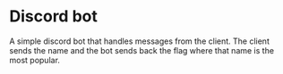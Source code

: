 # Discord bot

A simple discord bot that handles messages from the client. The client sends the name and the bot sends back the flag where that name is the most popular.